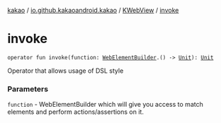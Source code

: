 [kakao](../../index.md) / [io.github.kakaoandroid.kakao](../index.md) / [KWebView](index.md) / [invoke](./invoke.md)

# invoke

`operator fun invoke(function: `[`WebElementBuilder`](../-web-element-builder/index.md)`.() -> `[`Unit`](https://kotlinlang.org/api/latest/jvm/stdlib/kotlin/-unit/index.html)`): `[`Unit`](https://kotlinlang.org/api/latest/jvm/stdlib/kotlin/-unit/index.html)

Operator that allows usage of DSL style

### Parameters

`function` - WebElementBuilder which will give you access to match elements
and perform actions/assertions on it.